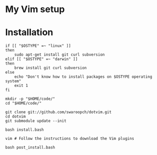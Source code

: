 
# My Vim setup

# Installation

    if [[ "$OSTYPE" =~ "linux" ]]
    then
        sudo apt-get install git curl subversion
    elif [[ "$OSTYPE" =~ "darwin" ]]
    then
        brew install git curl subversion
    else
        echo "Don't know how to install packages on $OSTYPE operating system"
        exit 1
    fi

    mkdir -p "$HOME/code/"
    cd "$HOME/code/"

    git clone git://github.com/swaroopch/dotvim.git
    cd dotvim
    git submodule update --init

    bash install.bash

    vim # Follow the instructions to download the Vim plugins

    bash post_install.bash
